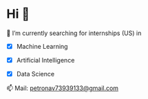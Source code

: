 # Hi 👋


🌱 I’m currently searching for internships (US) in
 - [X] Machine Learning
 - [X] Artificial Intelligence
 - [X] Data Science


📫 Mail: [petronav73939133@gmail.com](mailto:petronav73939133@gmail.com)


<!--
**petronav/petronav** is a ✨ _special_ ✨ repository because its `README.md` (this file) appears on your GitHub profile.

Here are some ideas to get you started:

- 🔭 I’m currently working on ...
- 👯 I’m looking to collaborate on ...
- 🤔 I’m looking for help with ...
- 💬 Ask me about ...
- 😄 Pronouns: ...
- ⚡ Fun fact: ...
-->
